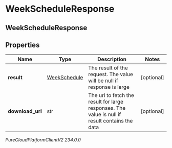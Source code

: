 # WeekScheduleResponse

## WeekScheduleResponse

## Properties

|Name | Type | Description | Notes|
|------------ | ------------- | ------------- | -------------|
| **result** | [WeekSchedule](WeekSchedule) | The result of the request. The value will be null if response is large | [optional] |
| **download_url** | str | The url to fetch the result for large responses. The value is null if result contains the data | [optional] |



_PureCloudPlatformClientV2 234.0.0_
